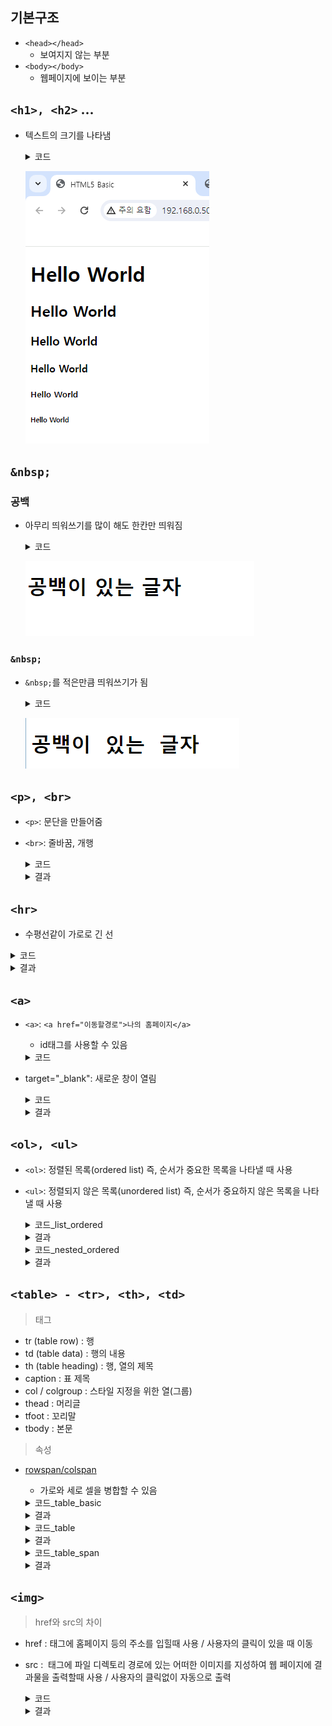 ## 기본구조
* ```<head></head>```
  - 보여지지 않는 부분
* ```<body></body>```
  - 웹페이지에 보이는 부분

## ```<h1>, <h2>``` ...
* 텍스트의 크기를 나타냄
  <details>
    <summary>코드</summary>
    
    ```
    <!DOCTYPE html>
    <html>
      <head>
          <title>HTML5 Basic</title>
          <link rel = "stylesheet" href="style.css" />
          <!-- rel: 속성(stylesheet: 속성값) 
               href: 속성(위치경로) -->
      </head>
      <body>
        <h1>Hello World</h1>
        <h2>Hello World</h2>
        <h3>Hello World</h3>
        <h4>Hello World</h4>
        <h5>Hello World</h5>
        <h6>Hello World</h6>
      </body>
    </html>
    ```
    </details>


    ![text size](/img/textsize.png)

## ```&nbsp;```
### 공백
* 아무리 띄워쓰기를 많이 해도 한칸만 띄워짐
  
  <details>
      <summary>코드</summary>
  
        <!DOCTYPE html>
        <html>
          <head>
              <title>HTML5 + CSS3 text</title>
          </head>
          <body>
            <h1>공백이  있는     글자</h1>
          </body>
        </html>
  </details>

  ![공백](/img/공백.png)

### ```&nbsp;```
* ```&nbsp;```를 적은만큼 띄워쓰기가 됨

  <details>
      <summary>코드</summary>
  
        <!DOCTYPE html>
        <html>
          <head>
              <title>HTML5 + CSS3 text</title>
          </head>
          <body>
            <h1>공백이&nbsp;&nbsp;있는&nbsp;&nbsp;글자</h1>
          </body>
        </html>
  </details>

  ![nbsp](/img/nbsp.png)


## ```<p>, <br>```
* ```<p>```: 문단을 만들어줌
* ```<br>```: 줄바꿈, 개행

  <details>
    <summary>코드</summary>

    ```
    <!DOCTYPE html>
    <html>
      <head>
        <title>P태그 test</title>
      </head>
      <body>
        <h1>HTML 페이지 만들기</h1>
        <h2>Head 만들기</h2>
          <p>
            head의 범위입니다.<br>
            head 내용</br>
            head 끝
          </p>
        <h3>body 만들기</h3>
          <p>body의 범위입니다.</p>
          <p>문단1 만들기</p>
          <p>문단2 만들기</p>
      </body>
    </html>
    
    <!-- 
        <p>태그는 문단을 만든다.
        <br>태그는 줄바꿈, 시작태그가 없음
     -->
    ```
  </details>

  <details>
    <summary>결과</summary>

    * ```<br>``` 없을 때
      ![br](/img/brx.png)

    * ```<br>``` 있을 때
      ![br](/img/bro.png)

  </details>

## ```<hr>```
* 수평선같이 가로로 긴 선

<details>
    <summary>코드</summary>

    ```
    <!DOCTYPE html>
    <html>
      <head>
        <title>HTML+CSS3 text</title>
      </head>
      <body>
        <h1>홍차</h1>
      <hr>
        <h2>정의</h2>
        <p>
          홍차는 백차, 녹차, 우롱차보다 더 많이 발효된
          차의 일종이다.
        </p>
        <h2>등급</h2>
        <p>
          홍차는 여러가지 등급으로 매겨진다.
        </p>
      </body>
    </html>
    ```
  </details>

  <details>
    <summary>결과</summary>

  ![hr](/img/hr.png)
  </details>

## ```<a>```
* ```<a>```: ```<a href="이동할경로">나의 홈페이지</a>```
  * id태그를 사용할 수 있음
  <details>
    <summary>코드</summary>

    ```
    <!DOCTYPE html>
    <html>
      <head>
        <title>Text anchorInner</title>
      </head>
      <body>
        <a href="https:www.naver.com">네이버</a><br>
        <a href="https:www.google.com" target="_blank">구글</a><br>
        <a href="#one">1절 이동</a><br>
        <a href="#two">2절 이동</a>
        <hr>
        <h1 id="one">애국가 1절</h1>
        <p>
            동해물과 백두산이 마르고 닳도록 하느님이 보우하사 우리나라 만세
            Lorem Ipsum is simply dummy text of the printing and typesetting industry. 
            Lorem Ipsum has been the industry's standard dummy text ever since the 1500s, 
            when an unknown printer took a galley of type and scrambled it to make a type specimen book. 
            It has survived not only five centuries, but also the leap into electronic typesetting, remaining essentially unchanged. 
            It was popularised in the 1960s with the release of Letraset sheets containing Lorem Ipsum passages, 
            and more recently with desktop publishing software like Aldus PageMaker including versions of Lorem Ipsum.
        </p>
        <h1 id="two">애국가 2절</h1>
        <p>
            남산위에 저 소나무 철갑을 두른듯 바람소리 불변함은 우리 기상일세
            Lorem Ipsum is simply dummy text of the printing and typesetting industry. 
            Lorem Ipsum has been the industry's standard dummy text ever since the 1500s, 
            when an unknown printer took a galley of type and scrambled it to make a type specimen book. 
            It has survived not only five centuries, but also the leap into electronic typesetting, remaining essentially unchanged. 
            It was popularised in the 1960s with the release of Letraset sheets containing Lorem Ipsum passages, 
            and more recently with desktop publishing software like Aldus PageMaker including versions of Lorem Ipsum.
        </p>
      </body>
    </html>
    <!-- 
      <a> 태그는 웹페이지로 이동하거나
        웹페이지 내부로도 이동이 가능하다.
        href속성에 "id"속성 형태의 문자열을 입력
        id를 중복하면 첫번째 id로 이동한다
        "#": 웹표준에 따른 빈링크를 나타낸다.
    -->
    ```
  </details>

* target="_blank": 새로운 창이 열림

  <details>
    <summary>코드</summary>

    ```
    <!DOCTYPE html>
    <html>
      <title>
        <title>HTML text Anchor</title>
      </title>
      <body>
        <a href="이동할경로">나의 홈페이지</a><br>
        <a href="https://www.naver.com/" target="_blank">네이버</a><br>
        <a href="https://www.daum.net" target="_blank">다음</a><br>
        <a href="https://www.google.com" target="_blank">구글</a>
      </body>
    </html>
    <!-- 
      <a>태그는 다른 웹페이지나 웹페이지 내부의 특정한 위치로 이동할 때 사용한다.
      href 속성을 사용한다.(이동할 위치를 알려주는 속성)
      target 속성을 사용하면 새로운 창이 열리면서 이동된다.
    -->
    ```
  </details>

  <details>
    <summary>결과</summary>

  ![target](/img/a_target.png)
  ![target](/img/a.png)
  </details>

## ```<ol>, <ul>```
* ```<ol>```: 정렬된 목록(ordered list) 즉, 순서가 중요한 목록을 나타낼 때 사용
* ```<ul>```: 정렬되지 않은 목록(unordered list) 즉, 순서가 중요하지 않은 목록을 나타낼 때 사용

  <details>
    <summary>코드_list_ordered</summary>

    ```
    <html>
      <head>
          <title>text_ordered</title>
      </head>
      <body>
          <ol>
            <li>사과</li>
            <li>바나나</li>
            <li>오렌지</li>
          </ol>
          <ul>
            <li>사과</li>
            <li>바나나</li>
            <li>오렌지</li>
          </ul>
      </body>
    </html>
    <!-- 
      <ol>: 순서있는 목록
      <ul>: 순서없는 목록
    -->
    ```
  </details>

  <details>
    <summary>결과</summary>

  ![list](/img/list.png)
  </details>

   <details>
    <summary>코드_nested_ordered</summary>

    ```
    <html>
      <head>
          <title>nested list</title>
      </head>
      <body>
          <ul>
            <li>
              <!-- 첫번째 목록 -->
              <b>과일</b>
              <ol>
                <li>사과</li>
                <li>바나나</li>
                <li>오렌지</li>
              </ol>
            </li>
            <li>
              <!-- 두번째 목록 -->
              <b>채소</b>
              <ol>
                <li>상추</li>
                <li>양배추</li>
                <li>고추</li>
              </ol>
            </li>
          </ul>
      </body>
    </html>
    ```
  </details>

  <details>
    <summary>결과</summary>

  ![nested](/img/nest.png)
  </details>

## ```<table> - <tr>, <th>, <td>```
> 태그
* tr (table row) : 행
* td (table data) : 행의 내용
* th (table heading) : 행, 열의 제목
* caption : 표 제목
* col / colgroup : 스타일 지정을 위한 열(그룹)
* thead : 머리글
* tfoot : 꼬리말
* tbody : 본문

> 속성
* [rowspan/colspan](https://m.blog.naver.com/gounsori90/220531860547)
  * 가로와 세로 셀을 병합할 수 있음
  <details>
    <summary>코드_table_basic</summary>

    ```
    <html>
      <head>  
        <title>Table</title>
      </head>
      <body>
        <table border="1" cellspacing="0" cellpadding="0">
          <tr>
            <td>1행 1열</td>
            <td>1행 2열</td>
            <td>1행 3열</td>
            <td>1행 4열</td>
          </tr>
          <tr>
            <td>2행 1열</td>
            <td>2행 2열</td>
            <td>2행 3열</td>
            <td>2행 4열</td>
          </tr>
          <tr>
            <td>3행 1열</td>
            <td>3행 2열</td>
            <td>3행 3열</td>
            <td>3행 4열</td>
          </tr>
        </table>
      </body>
    </html>

    <!-- 
      <table> 태그로 테이블 만든다.
      <tr>태그로 한 행을 구성하고 <th>태그로 제목, <td>태그로  셀을 작성한다.
      border 속성을 사용하여 테두리를 만든다.
    -->
    ```
  </details>

  <details>
    <summary>결과</summary>

  ![table_basic](/img/table_basic.png)
  </details>

  <details>
    <summary>코드_table</summary>

    ```
    <html>
      <head>  
        <title>Table</title>
      </head>
      <body>
        <table border="1" >
          <tr>
            <th></th>
            <th>월</th>
            <th>화</th>
            <th>수</th>
            <th>목</th>
            <th>금</th>
          </tr>
          <tr>
            <td>1교시</td>
            <td>영어</td>
            <td>국어</td>
            <td>과학</td>
            <td>미술</td>
            <td>기술</td>
          </tr>
          <tr>
            <td>2교시</td>
            <td>도덕</td>
            <td>체육</td>
            <td>영어</td>
            <td>수학</td>
            <td>사회</td>
          </tr>
        </table>
      </body>
    </html>
    ```
  </details>

  <details>
    <summary>결과</summary>

  ![table](/img/table.png)
  </details>

    <details>
    <summary>코드_table_span</summary>

    ```
    <html>
      <head>

      </head>
      <body>
        <table border="1">
          <tr>
            <th colspan="2">지역별 홍차</th>
          </tr>
          <tr>
            <th rowspan="3">중국</th>
            <td>정산소총</td>
          </tr>
          <tr>
            <td>기문</td>
          </tr>
          <tr>
            <td>운남</td>
          </tr>
          <tr>
            <th rowspan="4">인도 및 스리랑카</th>
            <td>아삼</td>
          </tr>
          <tr>
            <td>실론</td>
          </tr>
          <tr>
            <td>다질링</td>
          </tr>
          <tr>
            <td>닐기리</td>
          </tr>
        </table>
      </body>
    </html>
    ```
  </details>

  <details>
    <summary>결과</summary>

  ![table_span](/img/table_span.png)
  </details>

## ```<img>```
> href와 src의 차이
* href : <a> 태그에 홈페이지 등의 주소를 입힐때 사용 / 사용자의 클릭이 있을 때 이동
* src : <img> 태그에 파일 디렉토리 경로에 있는 어떠한 이미지를 지성하여 웹 페이지에 결과물을 출력할때 사용 / 사용자의 클릭없이 자동으로 출력

    <details>
    <summary>코드</summary>

    ```
    <html>
      <head>
        <title>img</title>
      </head>
      <body>
        <img src="/img/3.jpg" alt="짱구우" width="300">
        <img src="Nothing" alt="이미지가 존재하지 않습니다" width="300">
      </body>
    </html>

    <!-- 
      source 속성은 위치경로를 나타낸다.
      href: <a> 태그에 홈페이지 등의 주소를 입힐때 사용 / 사용자의 클릭이 있을 때 이동
      src: <img> 태그에 파일 디렉토리 경로에 있는 어떠한 이미지를 지성하여 웹 페이지에 결과물을 출력할때 사용 / 사용자의 클릭없이 자동으로 출력
      크기는 width, height
    -->
    ```
  </details>

  <details>
    <summary>결과</summary>

  ![img](/img/jjanggu.png)
  </details>